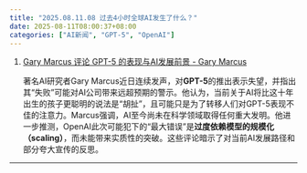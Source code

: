 ```yaml
---
title: "2025.08.11.08 过去4小时全球AI发生了什么？"
date: 2025-08-11T08:00:37+08:00
categories: ["AI新闻", "GPT-5", "OpenAI"]
---
```


1.  [Gary Marcus 评论 GPT-5 的表现与AI发展前景 - Gary Marcus](https://x.com/GaryMarcus/status/1954682157647245618)

    著名AI研究者Gary Marcus近日连续发声，对**GPT-5**的推出表示失望，并指出其“失败”可能对AI公司带来远超预期的警示。他认为，当前关于AI将比这十年出生的孩子更聪明的说法是“胡扯”，且可能只是为了转移人们对GPT-5表现不佳的注意力。Marcus强调，AI至今尚未在科学领域取得任何重大发明。他进一步推测，OpenAI此次可能犯下的“最大错误”是**过度依赖模型的规模化（scaling）**，而未能带来实质性的突破。这些评论暗示了对当前AI发展路径和部分夸大宣传的反思。

---